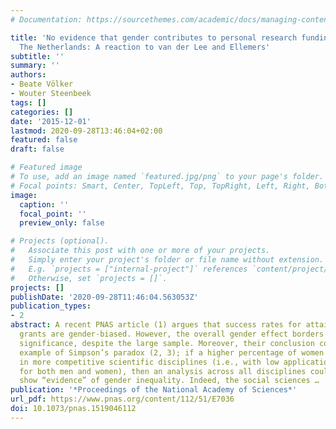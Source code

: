 ```yaml
---
# Documentation: https://sourcethemes.com/academic/docs/managing-content/

title: 'No evidence that gender contributes to personal research funding success in
  The Netherlands: A reaction to van der Lee and Ellemers'
subtitle: ''
summary: ''
authors:
- Beate Völker
- Wouter Steenbeek
tags: []
categories: []
date: '2015-12-01'
lastmod: 2020-09-28T13:46:04+02:00
featured: false
draft: false

# Featured image
# To use, add an image named `featured.jpg/png` to your page's folder.
# Focal points: Smart, Center, TopLeft, Top, TopRight, Left, Right, BottomLeft, Bottom, BottomRight.
image:
  caption: ''
  focal_point: ''
  preview_only: false

# Projects (optional).
#   Associate this post with one or more of your projects.
#   Simply enter your project's folder or file name without extension.
#   E.g. `projects = ["internal-project"]` references `content/project/deep-learning/index.md`.
#   Otherwise, set `projects = []`.
projects: []
publishDate: '2020-09-28T11:46:04.563053Z'
publication_types:
- 2
abstract: A recent PNAS article (1) argues that success rates for attaining research
  grants are gender-biased. However, the overall gender effect borders on statistical
  significance, despite the large sample. Moreover, their conclusion could be a prime
  example of Simpson’s paradox (2, 3); if a higher percentage of women apply for grants
  in more competitive scientific disciplines (i.e., with low application success rates
  for both men and women), then an analysis across all disciplines could incorrectly
  show “evidence” of gender inequality. Indeed, the social sciences …
publication: '*Proceedings of the National Academy of Sciences*'
url_pdf: https://www.pnas.org/content/112/51/E7036
doi: 10.1073/pnas.1519046112
---
```

